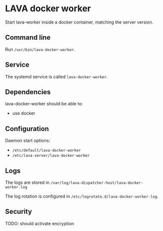 # LAVA docker worker

Start lava-worker inside a docker container, matching the server version.

## Command line

Run `/usr/bin/lava-docker-worker`.

## Service

The systemd service is called `lava-docker-worker`.

## Dependencies

lava-docker-worker should be able to:

* use docker

## Configuration

Daemon start options:

* `/etc/default/lava-docker-worker`
* `/etc/lava-server/lava-docker-worker`

## Logs

The logs are stored in `/var/log/lava-dispatcher-host/lava-docker-worker.log`

The log rotation is configured in `/etc/logrotate.d/lava-docker-worker-log`.

## Security

TODO: should activate encryption
